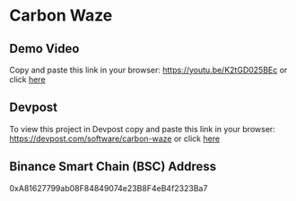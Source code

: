 # Carbon Waze

## Demo Video
Copy and paste this link in your browser: https://youtu.be/K2tGD025BEc or click <a href="https://youtu.be/K2tGD025BEc">here</a>

## Devpost
To view this project in Devpost copy and paste this link in your browser: https://devpost.com/software/carbon-waze or click <a href="https://devpost.com/software/carbon-waze">here</a>

## Binance Smart Chain (BSC) Address
0xA81627799ab08F84849074e23B8F4eB4f2323Ba7
